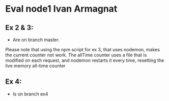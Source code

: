 # Eval node1 Ivan Armagnat

## Ex 2 & 3:

 - Are on branch master.

Please note that using the npm script for ex 3, that uses nodemon, makes the current counter not
work. The allTime counter uses a file that is modified on each request, and nodemon restarts it every time, resetting
the live memory all-time counter

## Ex 4:

 - Is on branch ex4